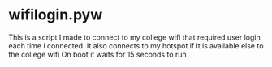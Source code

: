 # wifilogin.pyw

This is a script I made to connect to my college wifi that required user login each time i connected.
It also connects to my hotspot if it is available else to the college wifi
On boot it waits for 15 seconds to run
